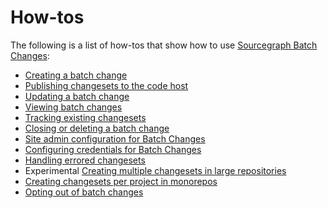 # How-tos

The following is a list of how-tos that show how to use [Sourcegraph Batch Changes](../index.md):

- [Creating a batch change](creating_a_batch_change.md)
- [Publishing changesets to the code host](publishing_changesets.md)
- [Updating a batch change](updating_a_batch_change.md)
- [Viewing batch changes](viewing_batch_changes.md)
- [Tracking existing changesets](tracking_existing_changesets.md)
- [Closing or deleting a batch change](closing_or_deleting_a_batch_change.md)
- [Site admin configuration for Batch Changes](site_admin_configuration.md)
- [Configuring credentials for Batch Changes](configuring_credentials.md)
- [Handling errored changesets](handling_errored_changesets.md)
- <span class="badge badge-experimental">Experimental</span> [Creating multiple changesets in large repositories](creating_multiple_changesets_in_large_repositories.md)
- [Creating changesets per project in monorepos](creating_changesets_per_project_in_monorepos.md)
- [Opting out of batch changes](opting_out_of_batch_changes.md)
